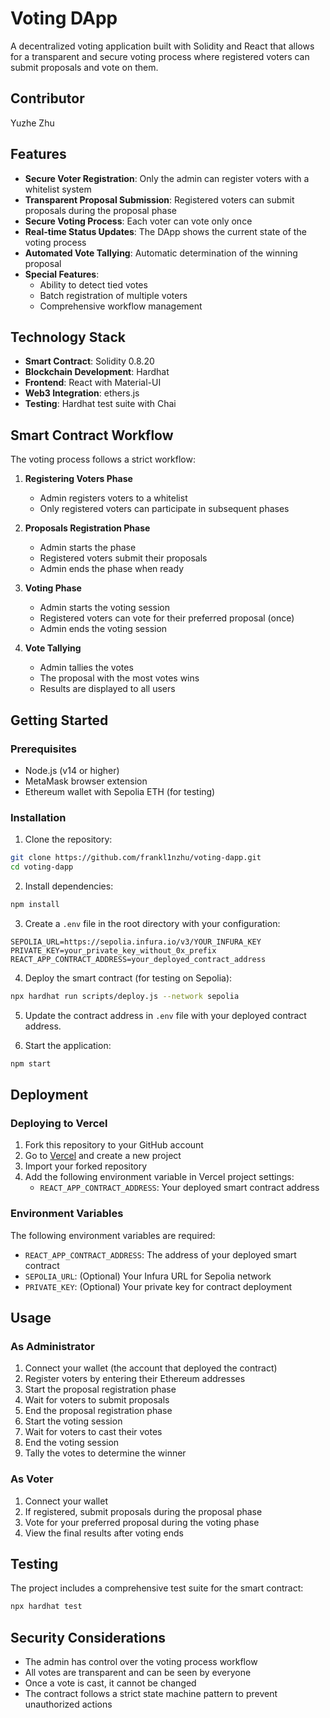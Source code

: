 # Voting DApp

A decentralized voting application built with Solidity and React that allows for a transparent and secure voting process where registered voters can submit proposals and vote on them.

## Contributor

Yuzhe Zhu

## Features

- **Secure Voter Registration**: Only the admin can register voters with a whitelist system
- **Transparent Proposal Submission**: Registered voters can submit proposals during the proposal phase
- **Secure Voting Process**: Each voter can vote only once
- **Real-time Status Updates**: The DApp shows the current state of the voting process
- **Automated Vote Tallying**: Automatic determination of the winning proposal
- **Special Features**:
  - Ability to detect tied votes
  - Batch registration of multiple voters
  - Comprehensive workflow management

## Technology Stack

- **Smart Contract**: Solidity 0.8.20
- **Blockchain Development**: Hardhat
- **Frontend**: React with Material-UI
- **Web3 Integration**: ethers.js
- **Testing**: Hardhat test suite with Chai

## Smart Contract Workflow

The voting process follows a strict workflow:

1. **Registering Voters Phase**

   - Admin registers voters to a whitelist
   - Only registered voters can participate in subsequent phases
2. **Proposals Registration Phase**

   - Admin starts the phase
   - Registered voters submit their proposals
   - Admin ends the phase when ready
3. **Voting Phase**

   - Admin starts the voting session
   - Registered voters can vote for their preferred proposal (once)
   - Admin ends the voting session
4. **Vote Tallying**

   - Admin tallies the votes
   - The proposal with the most votes wins
   - Results are displayed to all users

## Getting Started

### Prerequisites

- Node.js (v14 or higher)
- MetaMask browser extension
- Ethereum wallet with Sepolia ETH (for testing)

### Installation

1. Clone the repository:

```bash
git clone https://github.com/frankl1nzhu/voting-dapp.git
cd voting-dapp
```

2. Install dependencies:

```bash
npm install
```

3. Create a `.env` file in the root directory with your configuration:

```
SEPOLIA_URL=https://sepolia.infura.io/v3/YOUR_INFURA_KEY
PRIVATE_KEY=your_private_key_without_0x_prefix
REACT_APP_CONTRACT_ADDRESS=your_deployed_contract_address
```

4. Deploy the smart contract (for testing on Sepolia):

```bash
npx hardhat run scripts/deploy.js --network sepolia
```

5. Update the contract address in `.env` file with your deployed contract address.

6. Start the application:

```bash
npm start
```

## Deployment

### Deploying to Vercel

1. Fork this repository to your GitHub account
2. Go to [Vercel](https://vercel.com) and create a new project
3. Import your forked repository
4. Add the following environment variable in Vercel project settings:
   - `REACT_APP_CONTRACT_ADDRESS`: Your deployed smart contract address

### Environment Variables

The following environment variables are required:

- `REACT_APP_CONTRACT_ADDRESS`: The address of your deployed smart contract
- `SEPOLIA_URL`: (Optional) Your Infura URL for Sepolia network
- `PRIVATE_KEY`: (Optional) Your private key for contract deployment

## Usage

### As Administrator

1. Connect your wallet (the account that deployed the contract)
2. Register voters by entering their Ethereum addresses
3. Start the proposal registration phase
4. Wait for voters to submit proposals
5. End the proposal registration phase
6. Start the voting session
7. Wait for voters to cast their votes
8. End the voting session
9. Tally the votes to determine the winner

### As Voter

1. Connect your wallet
2. If registered, submit proposals during the proposal phase
3. Vote for your preferred proposal during the voting phase
4. View the final results after voting ends

## Testing

The project includes a comprehensive test suite for the smart contract:

```bash
npx hardhat test
```

## Security Considerations

- The admin has control over the voting process workflow
- All votes are transparent and can be seen by everyone
- Once a vote is cast, it cannot be changed
- The contract follows a strict state machine pattern to prevent unauthorized actions
